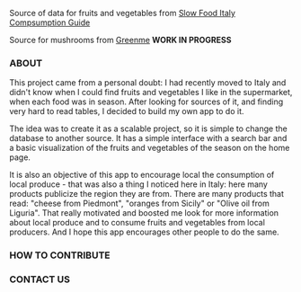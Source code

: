 Source of data for fruits and vegetables from [Slow Food Italy](https://www.slowfood.it/guide-al-consumo/) [Compsumption Guide](https://www.slowfood.it/wp-content/uploads/blu_facebook_uploads/2014/09/ita_guida_consumo_b.pdf)

Source for mushrooms from [Greenme](https://www.greenme.it/salute-e-alimentazione/mangiare-sostenibile/funghi-stagionalita/) **WORK IN PROGRESS**


### ABOUT

This project came from a personal doubt: I had recently moved to Italy and didn't know when I could find fruits and vegetables I like in the supermarket, when each food was in season. After looking for sources of it, and finding very hard to read tables, I decided to build my own app to do it.

The idea was to create it as a scalable project, so it is simple to change the database to another source. It has a simple interface with a search bar and a basic visualization of the fruits and vegetables of the season on the home page.

It is also an objective of this app to encourage local the consumption of local produce - that was also a thing I noticed here in Italy: here many products publicize the region they are from. There are many products that read: "cheese from Piedmont", "oranges from Sicily" or "Olive oil from Liguria". That really motivated and boosted me look for more information about local produce and to consume fruits and vegetables from local producers. And I hope this app encourages other people to do the same. 

### HOW TO CONTRIBUTE

### CONTACT US